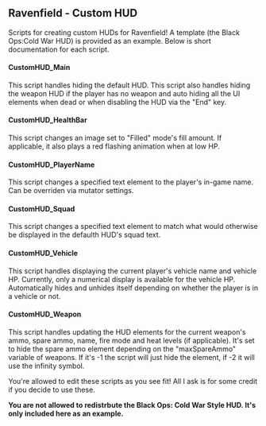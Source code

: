 #
Ravenfield - Custom HUD
------------------------------------------
Scripts for creating custom HUDs for Ravenfield! A template (the Black Ops:Cold War HUD) is provided as an example. Below is short documentation for each script.

#### CustomHUD_Main
This script handles hiding the default HUD. This script also handles hiding the weapon HUD if the player has no weapon and auto hiding all the UI elements when dead or when
disabling the HUD via the "End" key.

#### CustomHUD_HealthBar
This script changes an image set to "Filled" mode's fill amount. If applicable, it also plays a red flashing animation when at low HP.

#### CustomHUD_PlayerName
This script changes a specified text element to the player's in-game name. Can be overriden via mutator settings.

#### CustomHUD_Squad
This script changes a specified text element to match what would otherwise be displayed in the defaulth HUD's squad text.

#### CustomHUD_Vehicle
This script handles displaying the current player's vehicle name and vehicle HP. Currently, only a numerical display is available for the vehicle HP. Automatically hides and unhides itself depending on whether the player is in a vehicle or not.

#### CustomHUD_Weapon
This script handles updating the HUD elements for the current weapon's ammo, spare ammo, name, fire mode and heat levels (if applicable). It's set to hide the spare ammo element depending on the "maxSpareAmmo" variable of weapons. If it's -1 the script will just hide the element, if -2 it will use the infinity symbol.

You're allowed to edit these scripts as you see fit! All I ask is for some credit if you decide to use these.

**You are not allowed to redistrbute the Black Ops: Cold War Style HUD. It's only included here as an example.**



